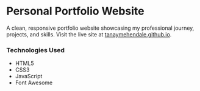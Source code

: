# Personal Portfolio Website
A clean, responsive portfolio website showcasing my professional journey, projects, and skills. Visit the live site at [tanaymehendale.github.io](https://tanaymehendale.github.io).

### Technologies Used
- HTML5
- CSS3
- JavaScript
- Font Awesome